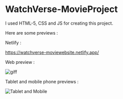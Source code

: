 # WatchVerse-MovieProject

I used HTML-5, CSS and JS for creating this project.

Here are some previews :

Netlify :

https://watchverse-moviewebsite.netlify.app/

Web preview : 

![giff](https://github.com/mhakby/WatchVerse-MovieProject/assets/123645842/bfe6f7ea-887c-41f3-a6c6-eea6cd43b965)


Tablet and mobile phone previews :

![Tablet and Mobile](https://github.com/mhakby/WatchVerse-MovieProject/assets/123645842/d1379756-4a28-4e3c-a907-529a70cc0143)


